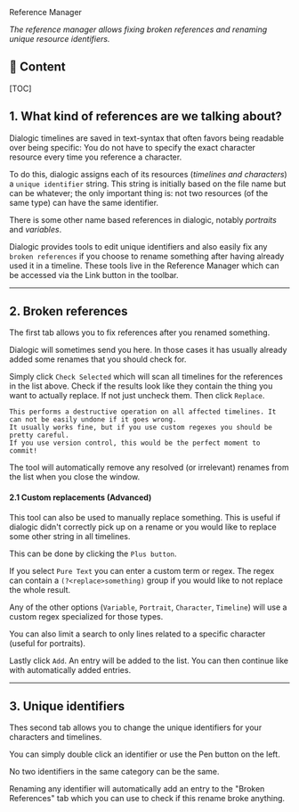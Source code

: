 <div class="header-banner purple">
     <div class="header-label purple">Reference Manager</div>
</div>

*The reference manager allows fixing broken references and renaming unique resource identifiers.*

## 📜 Content

[TOC]

## 1. What kind of references are we talking about?

Dialogic timelines are saved in text-syntax that often favors being readable over being specific: You do not have to specify the exact character resource every time you reference a character. 

To do this, dialogic assigns each of its resources (*timelines and characters*) a `unique identifier` string. This string is initially based on the file name but can be whatever; the only important thing is: not two resources (of the same type) can have the same identifier. 

There is some other name based references in dialogic, notably *portraits* and *variables*. 

Dialogic provides tools to edit unique identifiers and also easily fix any `broken references` if you choose to rename something after having already used it in a timeline. These tools live in the Reference Manager which can be accessed via the Link button in the toolbar.

---

## 2. Broken references

The first tab allows you to fix references after you renamed something. 

Dialogic will sometimes send you here. In those cases it has usually already added some renames that you should check for. 

Simply click `Check Selected` which will scan all timelines for the references in the list above. Check if the results look like they contain the thing you want to actually replace. If not just uncheck them. Then click `Replace`.

```admonish
This performs a destructive operation on all affected timelines. It can not be easily undone if it goes wrong.
It usually works fine, but if you use custom regexes you should be pretty careful. 
If you use version control, this would be the perfect moment to commit! 
```

The tool will automatically remove any resolved (or irrelevant) renames from the list when you close the window.

#### 2.1 Custom replacements (Advanced)

This tool can also be used to manually replace something. This is useful if dialogic didn't correctly pick up on a rename or you would like to replace some other string in all timelines. 

This can be done by clicking the `Plus button`. 

If you select `Pure Text` you can enter a custom term or regex. The regex can contain a `(?<replace>something)` group if you would like to not replace the whole result.

Any of the other options (`Variable`, `Portrait`, `Character`, `Timeline`) will use a custom regex specialized for those types.

You can also limit a search to only lines related to a specific character (useful for portraits). 

Lastly click `Add`. An entry will be added to the list. You can then continue like with automatically added entries. 

--- 

## 3. Unique identifiers

Thes second tab allows you to change the unique identifiers for your characters and timelines.  

You can simply double click an identifier or use the Pen button on the left.

No two identifiers in the same category can be the same.

Renaming any identifier will automatically add an entry to the "Broken References" tab which you can use to check if this rename broke anything.
